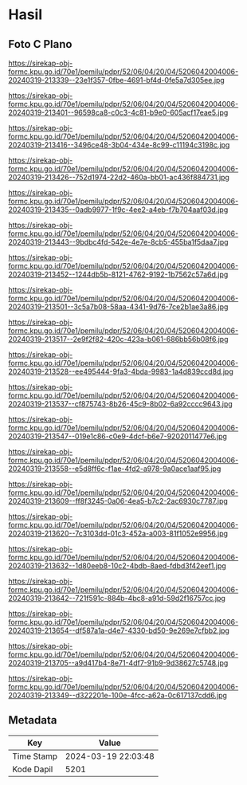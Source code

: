 # Hasil

## Foto C Plano

https://sirekap-obj-formc.kpu.go.id/70e1/pemilu/pdpr/52/06/04/20/04/5206042004006-20240319-213339--23e1f357-0fbe-4691-bf4d-0fe5a7d305ee.jpg

https://sirekap-obj-formc.kpu.go.id/70e1/pemilu/pdpr/52/06/04/20/04/5206042004006-20240319-213401--96598ca8-c0c3-4c81-b9e0-605acf17eae5.jpg

https://sirekap-obj-formc.kpu.go.id/70e1/pemilu/pdpr/52/06/04/20/04/5206042004006-20240319-213416--3496ce48-3b04-434e-8c99-c11194c3198c.jpg

https://sirekap-obj-formc.kpu.go.id/70e1/pemilu/pdpr/52/06/04/20/04/5206042004006-20240319-213426--752d1974-22d2-460a-bb01-ac436f884731.jpg

https://sirekap-obj-formc.kpu.go.id/70e1/pemilu/pdpr/52/06/04/20/04/5206042004006-20240319-213435--0adb9977-1f9c-4ee2-a4eb-f7b704aaf03d.jpg

https://sirekap-obj-formc.kpu.go.id/70e1/pemilu/pdpr/52/06/04/20/04/5206042004006-20240319-213443--9bdbc4fd-542e-4e7e-8cb5-455ba1f5daa7.jpg

https://sirekap-obj-formc.kpu.go.id/70e1/pemilu/pdpr/52/06/04/20/04/5206042004006-20240319-213452--1244db5b-8121-4762-9192-1b7562c57a6d.jpg

https://sirekap-obj-formc.kpu.go.id/70e1/pemilu/pdpr/52/06/04/20/04/5206042004006-20240319-213501--3c5a7b08-58aa-4341-9d76-7ce2b1ae3a86.jpg

https://sirekap-obj-formc.kpu.go.id/70e1/pemilu/pdpr/52/06/04/20/04/5206042004006-20240319-213517--2e9f2f82-420c-423a-b061-686bb56b08f6.jpg

https://sirekap-obj-formc.kpu.go.id/70e1/pemilu/pdpr/52/06/04/20/04/5206042004006-20240319-213528--ee495444-9fa3-4bda-9983-1a4d839ccd8d.jpg

https://sirekap-obj-formc.kpu.go.id/70e1/pemilu/pdpr/52/06/04/20/04/5206042004006-20240319-213537--cf875743-8b26-45c9-8b02-6a92cccc9643.jpg

https://sirekap-obj-formc.kpu.go.id/70e1/pemilu/pdpr/52/06/04/20/04/5206042004006-20240319-213547--019e1c86-c0e9-4dcf-b6e7-9202011477e6.jpg

https://sirekap-obj-formc.kpu.go.id/70e1/pemilu/pdpr/52/06/04/20/04/5206042004006-20240319-213558--e5d8ff6c-f1ae-4fd2-a978-9a0ace1aaf95.jpg

https://sirekap-obj-formc.kpu.go.id/70e1/pemilu/pdpr/52/06/04/20/04/5206042004006-20240319-213609--ff8f3245-0a06-4ea5-b7c2-2ac6930c7787.jpg

https://sirekap-obj-formc.kpu.go.id/70e1/pemilu/pdpr/52/06/04/20/04/5206042004006-20240319-213620--7c3103dd-01c3-452a-a003-81f1052e9956.jpg

https://sirekap-obj-formc.kpu.go.id/70e1/pemilu/pdpr/52/06/04/20/04/5206042004006-20240319-213632--1d80eeb8-10c2-4bdb-8aed-fdbd3f42eef1.jpg

https://sirekap-obj-formc.kpu.go.id/70e1/pemilu/pdpr/52/06/04/20/04/5206042004006-20240319-213642--721f591c-884b-4bc8-a91d-59d2f16757cc.jpg

https://sirekap-obj-formc.kpu.go.id/70e1/pemilu/pdpr/52/06/04/20/04/5206042004006-20240319-213654--df587a1a-d4e7-4330-bd50-9e269e7cfbb2.jpg

https://sirekap-obj-formc.kpu.go.id/70e1/pemilu/pdpr/52/06/04/20/04/5206042004006-20240319-213705--a9d417b4-8e71-4df7-91b9-9d38627c5748.jpg

https://sirekap-obj-formc.kpu.go.id/70e1/pemilu/pdpr/52/06/04/20/04/5206042004006-20240319-213349--d322201e-100e-4fcc-a62a-0c617137cdd6.jpg


## Metadata

| Key        | Value               |
| ---------- | ------------------- |
| Time Stamp | 2024-03-19 22:03:48 |
| Kode Dapil | 5201                |



